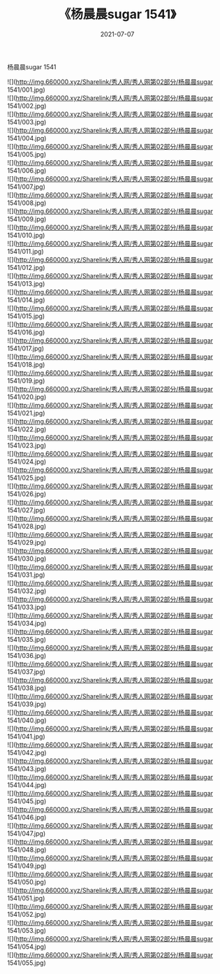 ﻿---
layout: post
title:  《杨晨晨sugar 1541》
date:   2021-07-07
img: http://img.660000.xyz/Sharelink/秀人网/秀人网第02部分/杨晨晨sugar 1541/000.jpg
categories: [美女, 清纯, 唯美]
---

杨晨晨sugar 1541

  ![](http://img.660000.xyz/Sharelink/秀人网/秀人网第02部分/杨晨晨sugar 1541/001.jpg) <br> ![](http://img.660000.xyz/Sharelink/秀人网/秀人网第02部分/杨晨晨sugar 1541/002.jpg) <br> ![](http://img.660000.xyz/Sharelink/秀人网/秀人网第02部分/杨晨晨sugar 1541/003.jpg) <br> ![](http://img.660000.xyz/Sharelink/秀人网/秀人网第02部分/杨晨晨sugar 1541/004.jpg) <br> ![](http://img.660000.xyz/Sharelink/秀人网/秀人网第02部分/杨晨晨sugar 1541/005.jpg) <br> ![](http://img.660000.xyz/Sharelink/秀人网/秀人网第02部分/杨晨晨sugar 1541/006.jpg) <br> ![](http://img.660000.xyz/Sharelink/秀人网/秀人网第02部分/杨晨晨sugar 1541/007.jpg) <br> ![](http://img.660000.xyz/Sharelink/秀人网/秀人网第02部分/杨晨晨sugar 1541/008.jpg) <br> ![](http://img.660000.xyz/Sharelink/秀人网/秀人网第02部分/杨晨晨sugar 1541/009.jpg) <br> ![](http://img.660000.xyz/Sharelink/秀人网/秀人网第02部分/杨晨晨sugar 1541/010.jpg) <br> ![](http://img.660000.xyz/Sharelink/秀人网/秀人网第02部分/杨晨晨sugar 1541/011.jpg) <br> ![](http://img.660000.xyz/Sharelink/秀人网/秀人网第02部分/杨晨晨sugar 1541/012.jpg) <br> ![](http://img.660000.xyz/Sharelink/秀人网/秀人网第02部分/杨晨晨sugar 1541/013.jpg) <br> ![](http://img.660000.xyz/Sharelink/秀人网/秀人网第02部分/杨晨晨sugar 1541/014.jpg) <br> ![](http://img.660000.xyz/Sharelink/秀人网/秀人网第02部分/杨晨晨sugar 1541/015.jpg) <br> ![](http://img.660000.xyz/Sharelink/秀人网/秀人网第02部分/杨晨晨sugar 1541/016.jpg) <br> ![](http://img.660000.xyz/Sharelink/秀人网/秀人网第02部分/杨晨晨sugar 1541/017.jpg) <br> ![](http://img.660000.xyz/Sharelink/秀人网/秀人网第02部分/杨晨晨sugar 1541/018.jpg) <br> ![](http://img.660000.xyz/Sharelink/秀人网/秀人网第02部分/杨晨晨sugar 1541/019.jpg) <br> ![](http://img.660000.xyz/Sharelink/秀人网/秀人网第02部分/杨晨晨sugar 1541/020.jpg) <br> ![](http://img.660000.xyz/Sharelink/秀人网/秀人网第02部分/杨晨晨sugar 1541/021.jpg) <br> ![](http://img.660000.xyz/Sharelink/秀人网/秀人网第02部分/杨晨晨sugar 1541/022.jpg) <br> ![](http://img.660000.xyz/Sharelink/秀人网/秀人网第02部分/杨晨晨sugar 1541/023.jpg) <br> ![](http://img.660000.xyz/Sharelink/秀人网/秀人网第02部分/杨晨晨sugar 1541/024.jpg) <br> ![](http://img.660000.xyz/Sharelink/秀人网/秀人网第02部分/杨晨晨sugar 1541/025.jpg) <br> ![](http://img.660000.xyz/Sharelink/秀人网/秀人网第02部分/杨晨晨sugar 1541/026.jpg) <br> ![](http://img.660000.xyz/Sharelink/秀人网/秀人网第02部分/杨晨晨sugar 1541/027.jpg) <br> ![](http://img.660000.xyz/Sharelink/秀人网/秀人网第02部分/杨晨晨sugar 1541/028.jpg) <br> ![](http://img.660000.xyz/Sharelink/秀人网/秀人网第02部分/杨晨晨sugar 1541/029.jpg) <br> ![](http://img.660000.xyz/Sharelink/秀人网/秀人网第02部分/杨晨晨sugar 1541/030.jpg) <br> ![](http://img.660000.xyz/Sharelink/秀人网/秀人网第02部分/杨晨晨sugar 1541/031.jpg) <br> ![](http://img.660000.xyz/Sharelink/秀人网/秀人网第02部分/杨晨晨sugar 1541/032.jpg) <br> ![](http://img.660000.xyz/Sharelink/秀人网/秀人网第02部分/杨晨晨sugar 1541/033.jpg) <br> ![](http://img.660000.xyz/Sharelink/秀人网/秀人网第02部分/杨晨晨sugar 1541/034.jpg) <br> ![](http://img.660000.xyz/Sharelink/秀人网/秀人网第02部分/杨晨晨sugar 1541/035.jpg) <br> ![](http://img.660000.xyz/Sharelink/秀人网/秀人网第02部分/杨晨晨sugar 1541/036.jpg) <br> ![](http://img.660000.xyz/Sharelink/秀人网/秀人网第02部分/杨晨晨sugar 1541/037.jpg) <br> ![](http://img.660000.xyz/Sharelink/秀人网/秀人网第02部分/杨晨晨sugar 1541/038.jpg) <br> ![](http://img.660000.xyz/Sharelink/秀人网/秀人网第02部分/杨晨晨sugar 1541/039.jpg) <br> ![](http://img.660000.xyz/Sharelink/秀人网/秀人网第02部分/杨晨晨sugar 1541/040.jpg) <br> ![](http://img.660000.xyz/Sharelink/秀人网/秀人网第02部分/杨晨晨sugar 1541/041.jpg) <br> ![](http://img.660000.xyz/Sharelink/秀人网/秀人网第02部分/杨晨晨sugar 1541/042.jpg) <br> ![](http://img.660000.xyz/Sharelink/秀人网/秀人网第02部分/杨晨晨sugar 1541/043.jpg) <br> ![](http://img.660000.xyz/Sharelink/秀人网/秀人网第02部分/杨晨晨sugar 1541/044.jpg) <br> ![](http://img.660000.xyz/Sharelink/秀人网/秀人网第02部分/杨晨晨sugar 1541/045.jpg) <br> ![](http://img.660000.xyz/Sharelink/秀人网/秀人网第02部分/杨晨晨sugar 1541/046.jpg) <br> ![](http://img.660000.xyz/Sharelink/秀人网/秀人网第02部分/杨晨晨sugar 1541/047.jpg) <br> ![](http://img.660000.xyz/Sharelink/秀人网/秀人网第02部分/杨晨晨sugar 1541/048.jpg) <br> ![](http://img.660000.xyz/Sharelink/秀人网/秀人网第02部分/杨晨晨sugar 1541/049.jpg) <br> ![](http://img.660000.xyz/Sharelink/秀人网/秀人网第02部分/杨晨晨sugar 1541/050.jpg) <br> ![](http://img.660000.xyz/Sharelink/秀人网/秀人网第02部分/杨晨晨sugar 1541/051.jpg) <br> ![](http://img.660000.xyz/Sharelink/秀人网/秀人网第02部分/杨晨晨sugar 1541/052.jpg) <br> ![](http://img.660000.xyz/Sharelink/秀人网/秀人网第02部分/杨晨晨sugar 1541/053.jpg) <br> ![](http://img.660000.xyz/Sharelink/秀人网/秀人网第02部分/杨晨晨sugar 1541/054.jpg) <br> ![](http://img.660000.xyz/Sharelink/秀人网/秀人网第02部分/杨晨晨sugar 1541/055.jpg) <br>